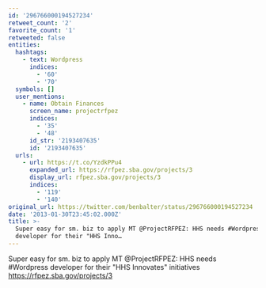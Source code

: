 ```yaml
---
id: '296766000194527234'
retweet_count: '2'
favorite_count: '1'
retweeted: false
entities:
  hashtags:
    - text: Wordpress
      indices:
        - '60'
        - '70'
  symbols: []
  user_mentions:
    - name: Obtain Finances
      screen_name: projectrfpez
      indices:
        - '35'
        - '48'
      id_str: '2193407635'
      id: '2193407635'
  urls:
    - url: https://t.co/YzdkPPu4
      expanded_url: https://rfpez.sba.gov/projects/3
      display_url: rfpez.sba.gov/projects/3
      indices:
        - '119'
        - '140'
original_url: https://twitter.com/benbalter/status/296766000194527234
date: '2013-01-30T23:45:02.000Z'
title: >-
  Super easy for sm. biz to apply MT @ProjectRFPEZ: HHS needs #Wordpress
  developer for their "HHS Inno…
---
```


Super easy for sm. biz to apply MT @ProjectRFPEZ: HHS needs #Wordpress developer for their "HHS Innovates" initiatives https://rfpez.sba.gov/projects/3